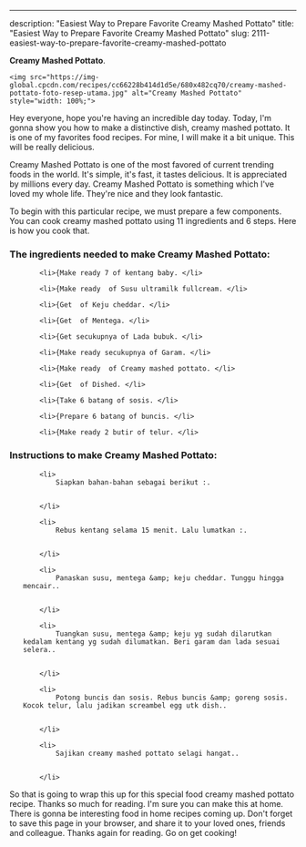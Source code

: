 ---
description: "Easiest Way to Prepare Favorite Creamy Mashed Pottato"
title: "Easiest Way to Prepare Favorite Creamy Mashed Pottato"
slug: 2111-easiest-way-to-prepare-favorite-creamy-mashed-pottato

<p>
	<strong>Creamy Mashed Pottato</strong>. 
	
</p>
<p>
	
	<img src="https://img-global.cpcdn.com/recipes/cc66228b414d1d5e/680x482cq70/creamy-mashed-pottato-foto-resep-utama.jpg" alt="Creamy Mashed Pottato" style="width: 100%;">
	
	
</p>
<p>
	Hey everyone, hope you're having an incredible day today. Today, I'm gonna show you how to make a distinctive dish, creamy mashed pottato. It is one of my favorites food recipes. For mine, I will make it a bit unique. This will be really delicious.
</p>
	
<p>
	Creamy Mashed Pottato is one of the most favored of current trending foods in the world. It's simple, it's fast, it tastes delicious. It is appreciated by millions every day. Creamy Mashed Pottato is something which I've loved my whole life. They're nice and they look fantastic.
</p>
<p>
	
</p>

<p>
To begin with this particular recipe, we must prepare a few components. You can cook creamy mashed pottato using 11 ingredients and 6 steps. Here is how you cook that.
</p>

<h3>The ingredients needed to make Creamy Mashed Pottato:</h3>

<ol>
	
		<li>{Make ready 7 of kentang baby. </li>
	
		<li>{Make ready  of Susu ultramilk fullcream. </li>
	
		<li>{Get  of Keju cheddar. </li>
	
		<li>{Get  of Mentega. </li>
	
		<li>{Get secukupnya of Lada bubuk. </li>
	
		<li>{Make ready secukupnya of Garam. </li>
	
		<li>{Make ready  of Creamy mashed pottato. </li>
	
		<li>{Get  of Dished. </li>
	
		<li>{Take 6 batang of sosis. </li>
	
		<li>{Prepare 6 batang of buncis. </li>
	
		<li>{Make ready 2 butir of telur. </li>
	
</ol>
<p>
	
</p>

<h3>Instructions to make Creamy Mashed Pottato:</h3>

<ol>
	
		<li>
			Siapkan bahan-bahan sebagai berikut :.
			
			
		</li>
	
		<li>
			Rebus kentang selama 15 menit. Lalu lumatkan :.
			
			
		</li>
	
		<li>
			Panaskan susu, mentega &amp; keju cheddar. Tunggu hingga mencair..
			
			
		</li>
	
		<li>
			Tuangkan susu, mentega &amp; keju yg sudah dilarutkan kedalam kentang yg sudah dilumatkan. Beri garam dan lada sesuai selera..
			
			
		</li>
	
		<li>
			Potong buncis dan sosis. Rebus buncis &amp; goreng sosis. Kocok telur, lalu jadikan screambel egg utk dish..
			
			
		</li>
	
		<li>
			Sajikan creamy mashed pottato selagi hangat..
			
			
		</li>
	
</ol>

<p>
	
</p>

<p>
	So that is going to wrap this up for this special food creamy mashed pottato recipe. Thanks so much for reading. I'm sure you can make this at home. There is gonna be interesting food in home recipes coming up. Don't forget to save this page in your browser, and share it to your loved ones, friends and colleague. Thanks again for reading. Go on get cooking!
</p>
